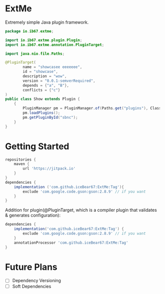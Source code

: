 # ExtMe
Extremely simple Java plugin framework.

```java
package io.ib67.extme;

import io.ib67.extme.plugin.Plugin;
import io.ib67.extme.annotation.PluginTarget;

import java.nio.file.Paths;

@PluginTarget(
        name = "showcasee eeeeeee",
        id = "showcase",
        description = "wow",
        version = "0.0.1-semverRequired",
        depends = {"a", "B"},
        conflicts = {"c"}
)
public class Show extends Plugin {
    {
        PluginManager pm = PluginManager.of(Paths.get("plugins"), ClassSharingStrategy.DEPEND);
        pm.loadPlugins();
        pm.getPluginById("sbnc");
    }
}
```
# Getting Started
```groovy
repositories {
    maven {
        url 'https://jitpack.io'
    }
}
dependencies {
    implementation ('com.github.iceBear67:ExtMe:Tag'){
        exclude 'com.google.code.gson:gson:2.8.9' // if you want
    }
}
```

Addition for plugin(@PluginTarget, which is a compiler plugin that validates & generates configuration):

```groovy
dependencies {
    implementation('com.github.iceBear67:ExtMe:Tag') {
        exclude 'com.google.code.gson:gson:2.8.9' // if you want
    }
    annotationProcessor 'com.github.iceBear67:ExtMe:Tag'
}
```

# Future Plans

- [ ] Dependency Versioning
- [ ] Soft Dependencies